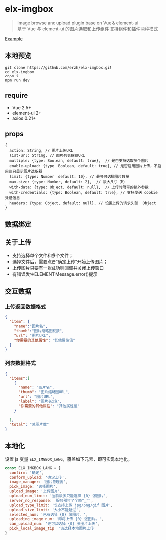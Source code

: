 # elx-imgbox

> Image browse and upload plugin base on Vue & element-ui  
> 基于 Vue 与 element-ui 的图片选取和上传组件
> 支持组件和插件两种模式

[Example](https://erzh.github.io/elx-imgbox/example/)

## 本地预览
```shell
git clone https://github.com/erzh/elx-imgbox.git
cd elx-imgbox
cnpm i
npm run dev
```

## require
 - Vue 2.5+
 - element-ui 2+
 - axios 0.21+

## props

```
{
  action: String, // 图片上传URL
  list-url: String, // 图片列表数据URL
  multiple: {type: Boolean, default: true},  // 是否支持选取多个图片
  enable-upload: {type: Boolean, default: true}, // 是否启用图片上传，不启用则只显示图片选取器
  limit: {type: Number, default: 10}, // 最多可选择图片数量
  max-size: {type: Number, default: 2},  // 最大尺寸（M）
  with-data: {type: Object, default: null},  // 上传时附带的额外参数
  with-credentials: {type: Boolean, default: true}, // 支持发送 cookie 凭证信息
  headers: {type: Object, default: null}, // 设置上传的请求头部	Object
}
```

## 数据绑定
<elx-imgbox v-model="已选图片列表数组"></elx-imgbox>

## 关于上传
- 支持选择单个文件和多个文件；
- 选择文件后，需要点击“确定上传”开始上传图片；
- 上传图片只要有一张成功则回调并关闭上传窗口
- 有错误发生ELEMENT.Message.error()提示

## 交互数据

### 上传返回数据格式
```json
{
  "item": {
    "name":"图片名",
    "thumb":"图片缩略图链接",
    "url": "图片URL",
    "你需要的其他属性": "其他属性值"
  }
}
```

### 列表数据格式
```json
{
  "items":[
    {
      "name": "图片名",
      "thumb": "图片缩略图URL",
      "url": "图片URL",
      "label": "图片长x宽",
      "你需要的其他属性": "其他属性值"
    }
  
  ],
  "total": "总图片数"
}
```

## 本地化
设置 js 变量 `ELX_IMGBOX_LANG`，覆盖如下元素，即可实现本地化。
```js
const ELX_IMGBOX_LANG = {
  confirm: '确定',
  conform_upload: '确定上传',
  image_manager: '图片管理器',
  pick_image: '选择图片',
  upload_image: '上传图片',
  upload_num_limit: '当前最多只能选择 {0} 张图片',
  server_no_response: '服务器打了个盹^_^',
  upload_type_limit: '仅支持上传 jpg/png/gif 图片',
  upload_size_limit: '大小不能超过',
  selected_num: '已有选择 {0} 张图片。',
  uploading_image_num: '即将上传 {0} 张图片。',
  can_upload_num: '还可以选择 {0} 张图片上传',
  pick_local_image_tip: '请选择本地图片上传'
}
```
